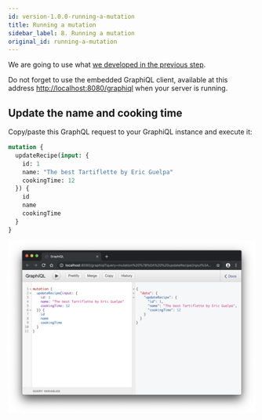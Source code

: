 ```yaml
---
id: version-1.0.0-running-a-mutation
title: Running a mutation
sidebar_label: 8. Running a mutation
original_id: running-a-mutation
---
```


We are going to use what [we developed in the previous step](./write-your-mutation-resolvers.md).

Do not forget to use the embedded GraphiQL client, available at this address [http://localhost:8080/graphiql](http://localhost:8080/graphiql) when your server is running.

## Update the name and cooking time

Copy/paste this GraphQL request to your GraphiQL instance and execute it:
```graphql
mutation {
  updateRecipe(input: {
    id: 1
    name: "The best Tartiflette by Eric Guelpa"
    cookingTime: 12
  }) {
    id
    name
    cookingTime
  }
}
```

![Update recipe](/docs/assets/update-recipe-v1.png)
